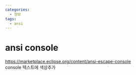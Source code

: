 ```yaml
---
categories: 
  - 정보
tags: 
  - ansi
---
```


# ansi console  
https://marketplace.eclipse.org/content/ansi-escape-console  
console 텍스트에 색상추가
<!--stackedit_data:
eyJoaXN0b3J5IjpbNDgxNjIyODUxXX0=
-->